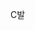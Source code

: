 C발

<src img="![Image](https://github.com/user-attachments/assets/c0783341-4560-4ed1-b75a-69ec7475dc42)">
